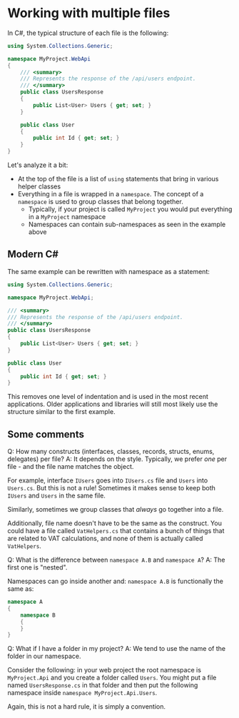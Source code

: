 # Working with multiple files

In C#, the typical structure of each file is the following:

```csharp
using System.Collections.Generic;

namespace MyProject.WebApi
{
    /// <summary>
    /// Represents the response of the /api/users endpoint.
    /// </summary>
    public class UsersResponse
    {
        public List<User> Users { get; set; }
    }

    public class User
    {
        public int Id { get; set; }
    }
}
```

Let's analyze it a bit:

- At the top of the file is a list of `using` statements that bring in various helper classes
- Everything in a file is wrapped in a `namespace`. The concept of a `namespace` is used to group classes that belong together.
  - Typically, if your project is called `MyProject` you would put everything in a `MyProject` namespace
  - Namespaces can contain sub-namespaces as seen in the example above

## Modern C#

The same example can be rewritten with namespace as a statement:

```csharp
using System.Collections.Generic;

namespace MyProject.WebApi;

/// <summary>
/// Represents the response of the /api/users endpoint.
/// </summary>
public class UsersResponse
{
    public List<User> Users { get; set; }
}

public class User
{
    public int Id { get; set; }
}
```

This removes one level of indentation and is used in the most recent applications.
Older applications and libraries will still most likely use the structure similar
to the first example.

## Some comments

Q: How many constructs (interfaces, classes, records, structs, enums, delegates) per file?
A: It depends on the style. Typically, we prefer _one_ per file - and the file name matches the object.

For example, interface `IUsers` goes into `IUsers.cs` file and `Users` into `Users.cs`.
But this is not a rule! Sometimes it makes sense to keep both `IUsers` and `Users` in the same file.

Similarly, sometimes we group classes that _always_ go together into a file.

Additionally, file name doesn't have to be the same as the construct. You could have a file
called `VatHelpers.cs` that contains a bunch of things that are related to VAT calculations,
and none of them is actually called `VatHelpers`.

Q: What is the difference between `namespace A.B` and `namespace A`?
A: The first one is "nested".

Namespaces can go inside another and: `namespace A.B` is functionally the same
as:

```csharp
namespace A
{
    namespace B
    {
    }
}
```

Q: What if I have a folder in my project?
A: We tend to use the name of the folder in our namespace.

Consider the following: in your web project the root namespace is `MyProject.Api`
and you create a folder called `Users`. You might put a file named `UsersResponse.cs` in that
folder and then put the following namespace inside `namespace MyProject.Api.Users`.

Again, this is not a hard rule, it is simply a convention.
